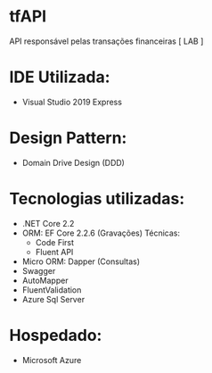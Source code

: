 # tfAPI
API responsável pelas transações financeiras [ LAB ]

# IDE Utilizada:
 - Visual Studio 2019 Express
# Design Pattern:
 - Domain Drive Design (DDD)
# Tecnologias utilizadas:
 - .NET Core 2.2
 - ORM: EF Core 2.2.6 (Gravações)
	Técnicas:
	 * Code First
	 * Fluent API
 - Micro ORM: Dapper (Consultas)
 - Swagger
 - AutoMapper
 - FluentValidation
 - Azure Sql Server
# Hospedado:
 - Microsoft Azure
